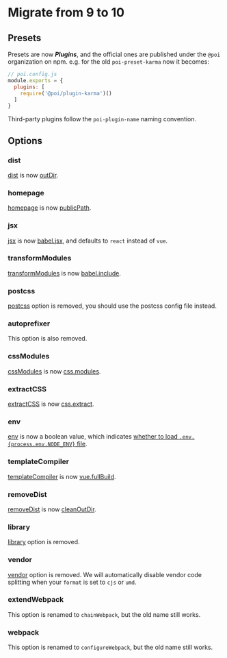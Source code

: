 # Migrate from 9 to 10

## Presets

Presets are now ___Plugins___, and the official ones are published under the `@poi` organization on npm. e.g. for the old `poi-preset-karma` now it becomes:

```js
// poi.config.js
module.exports = {
  plugins: [
    require('@poi/plugin-karma')()
  ]
}
```

Third-party plugins follow the `poi-plugin-name` naming convention.

## Options

### dist

[dist](https://poi9.netlify.com/#/options?id=dist) is now [outDir](/options.md#outdir).

### homepage

[homepage](https://poi9.netlify.com/#/options?id=homepage) is now [publicPath](/options.md#publicpath).

### jsx

[jsx](https://poi9.netlify.com/#/options?id=jsx) is now [babel.jsx](/options.md#jsx), and defaults to `react` instead of `vue`.

### transformModules

[transformModules](https://poi9.netlify.com/#/options?id=transformmodules) is now [babel.include](/options.md#include).

### postcss

[postcss](https://poi9.netlify.com/#/options?id=postcss) option is removed, you should use the postcss config file instead.

### autoprefixer

This option is also removed.

### cssModules

[cssModules](https://poi9.netlify.com/#/options?id=cssmodules) is now [css.modules](/options.md#modules).

### extractCSS

[extractCSS](https://poi9.netlify.com/#/options?id=extractcss) is now [css.extract](/options.md#extract).

### env

[env](https://poi9.netlify.com/#/options?id=env) is now a boolean value, which indicates [whether to load `.env.{process.env.NODE_ENV}` file](/options.md#env).

### templateCompiler

[templateCompiler](https://poi9.netlify.com/#/options?id=templatecompiler) is now [vue.fullBuild](/options.md#fullbuild).

### removeDist

[removeDist](https://poi9.netlify.com/#/options?id=removedist) is now [cleanOutDir](/options.md#cleanoutdir).

### library

[library](https://poi9.netlify.com/#/options?id=library) option is removed.

### vendor

[vendor](https://poi9.netlify.com/#/options?id=vendor) option is removed. We will automatically disable vendor code splitting when your `format` is set to `cjs` or `umd`.

### extendWebpack

This option is renamed to `chainWebpack`, but the old name still works.

### webpack

This option is renamed to `configureWebpack`, but the old name still works.